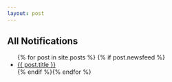 ```yaml
---
layout: post
---
```


<h2><strong>All Notifications</strong></h2>
<div class="stylized-list">
		<ul>
			{% for post in site.posts %} {% if post.newsfeed %}
			<li>
				<a href="{{ post.url }}"><i class="fa fa-hashtag" aria-hidden="true"></i> {{ post.title }}</a>
			</li>
			{% endif %}{% endfor %}
		</ul>
</div>